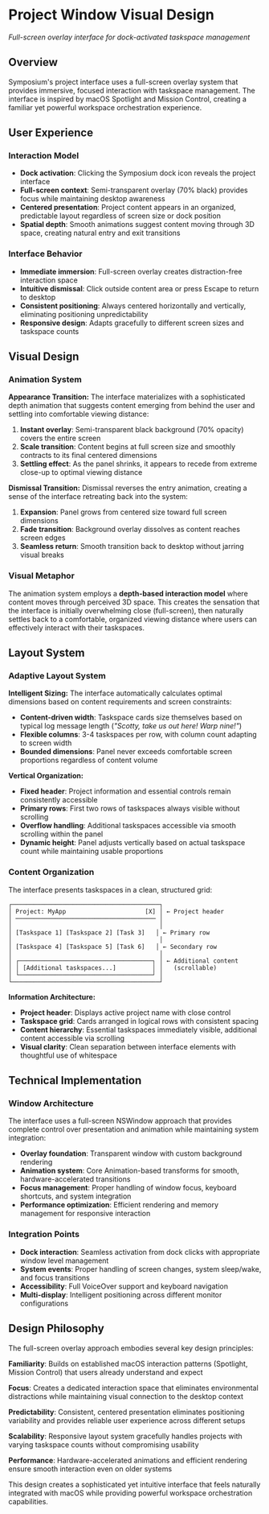 # Project Window Visual Design

*Full-screen overlay interface for dock-activated taskspace management*

## Overview

Symposium's project interface uses a full-screen overlay system that provides immersive, focused interaction with taskspace management. The interface is inspired by macOS Spotlight and Mission Control, creating a familiar yet powerful workspace orchestration experience.

## User Experience

### Interaction Model
- **Dock activation**: Clicking the Symposium dock icon reveals the project interface
- **Full-screen context**: Semi-transparent overlay (70% black) provides focus while maintaining desktop awareness
- **Centered presentation**: Project content appears in an organized, predictable layout regardless of screen size or dock position
- **Spatial depth**: Smooth animations suggest content moving through 3D space, creating natural entry and exit transitions

### Interface Behavior
- **Immediate immersion**: Full-screen overlay creates distraction-free interaction space
- **Intuitive dismissal**: Click outside content area or press Escape to return to desktop
- **Consistent positioning**: Always centered horizontally and vertically, eliminating positioning unpredictability
- **Responsive design**: Adapts gracefully to different screen sizes and taskspace counts

## Visual Design

### Animation System

**Appearance Transition:**
The interface materializes with a sophisticated depth animation that suggests content emerging from behind the user and settling into comfortable viewing distance:

1. **Instant overlay**: Semi-transparent black background (70% opacity) covers the entire screen
2. **Scale transition**: Content begins at full screen size and smoothly contracts to its final centered dimensions
3. **Settling effect**: As the panel shrinks, it appears to recede from extreme close-up to optimal viewing distance

**Dismissal Transition:**
Dismissal reverses the entry animation, creating a sense of the interface retreating back into the system:

1. **Expansion**: Panel grows from centered size toward full screen dimensions
2. **Fade transition**: Background overlay dissolves as content reaches screen edges
3. **Seamless return**: Smooth transition back to desktop without jarring visual breaks

### Visual Metaphor
The animation system employs a **depth-based interaction model** where content moves through perceived 3D space. This creates the sensation that the interface is initially overwhelming close (full-screen), then naturally settles back to a comfortable, organized viewing distance where users can effectively interact with their taskspaces.

## Layout System

### Adaptive Layout System

**Intelligent Sizing:**
The interface automatically calculates optimal dimensions based on content requirements and screen constraints:

- **Content-driven width**: Taskspace cards size themselves based on typical log message length (*"Scotty, take us out here! Warp nine!"*)
- **Flexible columns**: 3-4 taskspaces per row, with column count adapting to screen width
- **Bounded dimensions**: Panel never exceeds comfortable screen proportions regardless of content volume

**Vertical Organization:**
- **Fixed header**: Project information and essential controls remain consistently accessible
- **Primary rows**: First two rows of taskspaces always visible without scrolling
- **Overflow handling**: Additional taskspaces accessible via smooth scrolling within the panel
- **Dynamic height**: Panel adjusts vertically based on actual taskspace count while maintaining usable proportions

### Content Organization

The interface presents taskspaces in a clean, structured grid:

```
┌─────────────────────────────────────────┐
│ Project: MyApp                      [X] │ ← Project header
│ ─────────────────────────────────────── │
│                                         │
│ [Taskspace 1] [Taskspace 2] [Task 3]   │ ← Primary row
│                                         │
│ [Taskspace 4] [Taskspace 5] [Task 6]   │ ← Secondary row
│                                         │
│ ┌─────────────────────────────────────┐ │ ← Additional content
│ │ [Additional taskspaces...]          │ │   (scrollable)
│ └─────────────────────────────────────┘ │
└─────────────────────────────────────────┘
```

**Information Architecture:**
- **Project header**: Displays active project name with close control
- **Taskspace grid**: Cards arranged in logical rows with consistent spacing
- **Content hierarchy**: Essential taskspaces immediately visible, additional content accessible via scrolling
- **Visual clarity**: Clean separation between interface elements with thoughtful use of whitespace

## Technical Implementation

### Window Architecture
The interface uses a full-screen NSWindow approach that provides complete control over presentation and animation while maintaining system integration:

- **Overlay foundation**: Transparent window with custom background rendering
- **Animation system**: Core Animation-based transforms for smooth, hardware-accelerated transitions
- **Focus management**: Proper handling of window focus, keyboard shortcuts, and system integration
- **Performance optimization**: Efficient rendering and memory management for responsive interaction

### Integration Points
- **Dock interaction**: Seamless activation from dock clicks with appropriate window level management
- **System events**: Proper handling of screen changes, system sleep/wake, and focus transitions
- **Accessibility**: Full VoiceOver support and keyboard navigation
- **Multi-display**: Intelligent positioning across different monitor configurations

## Design Philosophy

The full-screen overlay approach embodies several key design principles:

**Familiarity**: Builds on established macOS interaction patterns (Spotlight, Mission Control) that users already understand and expect

**Focus**: Creates a dedicated interaction space that eliminates environmental distractions while maintaining visual connection to the desktop context

**Predictability**: Consistent, centered presentation eliminates positioning variability and provides reliable user experience across different setups

**Scalability**: Responsive layout system gracefully handles projects with varying taskspace counts without compromising usability

**Performance**: Hardware-accelerated animations and efficient rendering ensure smooth interaction even on older systems

This design creates a sophisticated yet intuitive interface that feels naturally integrated with macOS while providing powerful workspace orchestration capabilities.